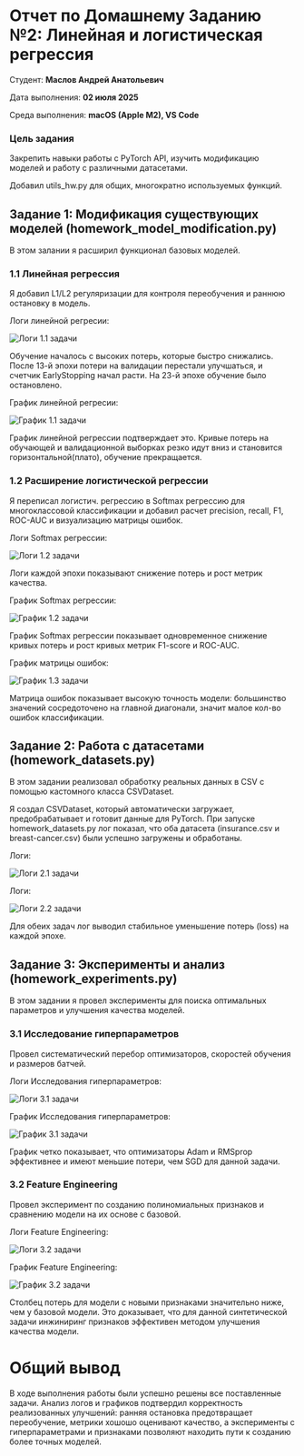 # Отчет по Домашнему Заданию №2: Линейная и логистическая регрессия

Студент: **Маслов Андрей Анатольевич**

Дата выполнения: **02 июля 2025**

Среда выполнения: **macOS (Apple M2), VS Code**

### Цель задания
Закрепить навыки работы с PyTorch API, изучить модификацию моделей и работу с различными датасетами.

Добавил utils_hw.py для общих, многократно используемых функций.


## Задание 1: Модификация существующих моделей (homework_model_modification.py)
В этом залании я расширил функционал базовых моделей.

### **1.1 Линейная регрессия**
Я добавил L1/L2 регуляризации для контроля переобучения и раннюю остановку в модель.

Логи линейной регресии:

![Логи 1.1 задачи](result_screenshots/task1_early_stop.png)

Обучение началось с высоких потерь, которые быстро снижались. После 13-й эпохи потери на валидации перестали улучшаться, и счетчик EarlyStopping начал расти. На 23-й эпохе обучение было остановлено.

График линейной регресии:

![График 1.1 задачи](plots/linear_regression_history.png)

График линейной регрессии подтверждает это. Кривые потерь на обучающей и валидационной выборках резко идут вниз и становится горизонтальной(плато), обучение прекращается.

### **1.2 Расширение логистической регрессии**

Я переписал логистич. регрессию в Softmax регрессию для многоклассовой классификации и добавил расчет precision, recall, F1, ROC-AUC и визуализацию матрицы ошибок.

Логи Softmax регрессии:

![Логи 1.2 задачи](result_screenshots/task_1_metrics.png)

Логи каждой эпохи показывают снижение потерь и рост метрик качества.

График Softmax регрессии:

![График 1.2 задачи](plots/softmax_regression_history.png)

График Softmax регрессии показывает одновременное снижение кривых потерь и рост кривых метрик F1-score и ROC-AUC.

График матрицы ошибок:

![График 1.3 задачи](plots/confusion_matrix.png)

Матрица ошибок показывает высокую точность модели: большинство значений сосредоточено на главной диагонали, значит малое кол-во ошибок классификации.


## Задание 2: Работа с датасетами (homework_datasets.py)
В этом задании реализовал обработку реальных данных в CSV с помощью кастомного класса CSVDataset.

Я создал CSVDataset, который автоматически загружает, предобрабатывает и готовит данные для PyTorch. При запуске homework_datasets.py лог показал, что оба датасета (insurance.csv и breast-cancer.csv) были успешно загружены и обработаны.

Логи:

![Логи 2.1 задачи](result_screenshots/task2_regression.png)

Логи:

![Логи 2.2 задачи](result_screenshots/task2_classification.png)

Для обеих задач лог выводил стабильное уменьшение потерь (loss) на каждой эпохе.


## Задание 3: Эксперименты и анализ (homework_experiments.py)
В этом задании я провел эксперименты для поиска оптимальных параметров и улучшения качества моделей.

### **3.1 Исследование гиперпараметров**
Провел систематический перебор оптимизаторов, скоростей обучения и размеров батчей.

Логи Исследования гиперпараметров:

![Логи 3.1 задачи](result_screenshots/task3_hyperparameters.png)

График Исследования гиперпараметров:

![График 3.1 задачи](plots/hyperparameter_experiments.png)

График четко показывает, что оптимизаторы Adam и RMSprop эффективнее и имеют меньшие потери, чем SGD для данной задачи.

### **3.2 Feature Engineering**
Провел эксперимент по созданию полиномиальных признаков и сравнению модели на их основе с базовой.

Логи Feature Engineering:

![Логи 3.2 задачи](result_screenshots/task3_engin_features.png)

График Feature Engineering:

![График 3.2 задачи](plots/feature_engineering_comparison.png)

Столбец потерь для модели с новыми признаками значительно ниже, чем у базовой модели.
Это доказывает, что для данной синтетической задачи инжиниринг признаков эффективен методом улучшения качества модели.


# Общий вывод
В ходе выполнения работы были успешно решены все поставленные задачи. Анализ логов и графиков подтвердил корректность реализованных улучшений: ранняя остановка предотвращает переобучение, метрики хошошо оценивают качество, а эксперименты с гиперпараметрами и признаками позволяют находить пути к созданию более точных моделей.

